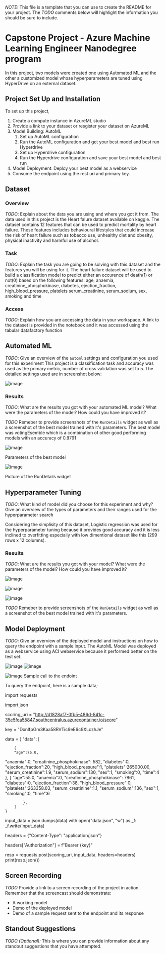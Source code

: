 *NOTE:* This file is a template that you can use to create the README for your project. The *TODO* comments below will highlight the information you should be sure to include.

# Capstone Project - Azure Machine Learning Engineer Nanodegree program
In this project, two models were created one using Automated ML and the other a customized model whose hyperparameters are tuned using HyperDrive on an external dataset.

## Project Set Up and Installation
To set up this project,
1. Create a compute instance in AzureML studio
2. Provide a link to your dataset or resgister your dataset on AzureML
3. Model Building:
  AutoML
    1. Set up AutoML configuration
    2. Run the AutoML configuration and get your best model and best run
  Hyperdrive 
    1. Set up Hyperdrive configuration
    2. Run the Hyperdrive configuration and save your best model and best run
4. Model Deployment: Deploy your best model as a webservice
5. Consume the endpoint using the rest uri and primary key.
 
## Dataset

### Overview
*TODO*: Explain about the data you are using and where you got it from.
The data used in this project is the Heart falure dataset available on kaggle. The dataset contains 12 features that can be used to predict mortality by heart failure.
These features includes behavioural lifestyles that could increase the risk of heart failure such as tobacco use, unhealthy diet and obesity, physical inactivity and harmful use of alcohol. 

### Task
*TODO*: Explain the task you are going to be solving with this dataset and the features you will be using for it.
The heart failure dataset will be used to build a classification model to predict either an occurence of death(1) or not(0) based on the following features: 
age, anaemia, creatinine_phosphokinase, diabetes,	ejection_fraction,	high_blood_pressure,	platelets	serum_creatinine,	serum_sodium,	sex,	smoking and time


### Access
*TODO*: Explain how you are accessing the data in your workspace.
A link to the dataset is provided in the notebook and it was accessed using the tabular datafactory function

## Automated ML
*TODO*: Give an overview of the `automl` settings and configuration you used for this experiment
This project is a classification task and accuracy was used as the primary metric, number of cross validation was set to 5.
The detailed settings used are in screenshot below:

![image](https://user-images.githubusercontent.com/86358182/130730662-babee264-7636-4bf3-8be8-09bae7550650.png)


### Results
*TODO*: What are the results you got with your automated ML model? What were the parameters of the model? How could you have improved it?

*TODO* Remeber to provide screenshots of the `RunDetails` widget as well as a screenshot of the best model trained with it's parameters.
The best model was votingEsemble which is a combination of other good performing models with an accuracy of 0.8791

![image](https://user-images.githubusercontent.com/86358182/130728824-f830a3dc-e370-4cfb-bd36-512f5aa04cf4.png)

Parameters of the best model

![image](https://user-images.githubusercontent.com/86358182/130730344-a313a0f6-965f-41db-b3be-411c6ae33224.png)

Picture of the RunDetails widget


## Hyperparameter Tuning
*TODO*: What kind of model did you choose for this experiment and why? Give an overview of the types of parameters and their ranges used for the hyperparameter search

Considering the simplisity of this dataset, Logistic regression was used for the hyperparameter tuning because it provides good accuracy and it is less inclined to overfitting especially with low dimentional dataset like this (299 rows x 12 columns).

### Results
*TODO*: What are the results you got with your model? What were the parameters of the model? How could you have improved it?

![image](https://user-images.githubusercontent.com/86358182/130732165-604d530e-730f-4c58-9f10-c67d1225ccb7.png)

![image](https://user-images.githubusercontent.com/86358182/130731918-45a15646-23f7-4917-b7c2-bafbab4ca221.png)

![image](https://user-images.githubusercontent.com/86358182/130732251-3f5024f2-610a-4a3f-a21b-6837d7eb4484.png)


*TODO* Remeber to provide screenshots of the `RunDetails` widget as well as a screenshot of the best model trained with it's parameters.

## Model Deployment
*TODO*: Give an overview of the deployed model and instructions on how to query the endpoint with a sample input.
The AutoML Model was deployed as a webservice using ACI webservice because it performed better on the test set.

![image](https://user-images.githubusercontent.com/86358182/130732464-a01c8947-a8f7-4403-a757-3af0d263b124.png)
![image](https://user-images.githubusercontent.com/86358182/130732497-5b3a2dec-be42-422d-be99-89c9c50614bb.png)

![image](https://user-images.githubusercontent.com/86358182/130732526-b0200994-a15c-4604-b261-e7dd1182e3f3.png)
Sample call to the endoint

To query the endpoint, here is a sample data;

import requests

import json

scoring_uri = "http://d1828af7-0fb5-486d-841c-35c5fca55847.southcentralus.azurecontainer.io/score"

key = "DxnlfpGm3Kaa58RVTic9eE6c9XLczhJe"

data = {
    "data": [
    
        {
        "age":75.0,
"anaemia":0,
"creatinine_phosphokinase": 582,
"diabetes":0,
"ejection_fraction":20,
"high_blood_pressure":1,
"platelets":265000.00,
"serum_creatinine":1.9,
"serum_sodium":130,
"sex":1,
"smoking":0,
"time":4                       
            },
        {
        "age":55.0,
"anaemia":0,
"creatinine_phosphokinase": 7861,
"diabetes":0,
"ejection_fraction":38,
"high_blood_pressure":0,
"platelets":263358.03,
"serum_creatinine":1.1,
"serum_sodium":136,
"sex":1,
"smoking":0,
"time":6   
        
            },
        ]
    }


input_data = json.dumps(data)
with open("data.json", "w") as _f:
    _f.write(input_data)


headers = {"Content-Type": "application/json"}

headers["Authorization"] = f"Bearer {key}"


resp = requests.post(scoring_uri, input_data, headers=headers)
print(resp.json())


## Screen Recording
*TODO* Provide a link to a screen recording of the project in action. Remember that the screencast should demonstrate:
- A working model
- Demo of the deployed  model
- Demo of a sample request sent to the endpoint and its response

## Standout Suggestions
*TODO (Optional):* This is where you can provide information about any standout suggestions that you have attempted.
